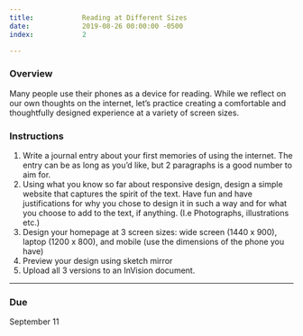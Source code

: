 ```yaml
---
title:            Reading at Different Sizes
date:             2019-08-26 00:00:00 -0500
index:            2

---
```


### Overview

Many people use their phones as a device for reading. While we reflect on our own thoughts on the internet, let’s practice creating a comfortable and thoughtfully designed experience at a variety of screen sizes.

### Instructions

1. Write a journal entry about your first memories of using the internet. The entry can be as long as you&rsquo;d like, but 2 paragraphs is a good number to aim for.
2. Using what you know so far about responsive design, design a simple website that captures the spirit of the text. Have fun and have justifications for why you chose to design it in such a way and for what you choose to add to the text, if anything. (I.e Photographs, illustrations etc.)
3. Design your homepage at 3 screen sizes: wide screen (1440 x 900), laptop (1200 x 800), and mobile (use the dimensions of the phone you have)
4. Preview your design using sketch mirror
5. Upload all 3 versions to an InVision document.


---

### Due

September 11
